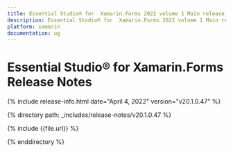 ```yaml
---
title: Essential Studio® for  Xamarin.Forms 2022 volume 1 Main release Release Notes  
description: Essential Studio® for  Xamarin.Forms 2022 volume 1 Main release Release Notes  
platform: xamarin
documentation: ug
---
```


# Essential Studio® for  Xamarin.Forms  Release Notes  

{% include release-info.html date="April 4, 2022" version="v20.1.0.47" %} 

{% directory path: _includes/release-notes/v20.1.0.47 %}

{% include {{file.url}} %}

{% enddirectory %}